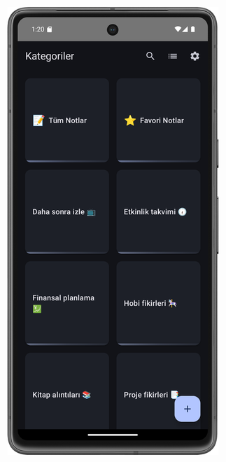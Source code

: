 ![Uygulama Ekranı](https://github.com/samebrave/MyFabunotesApp/blob/main/app/src/main/res/drawable/1.png)
